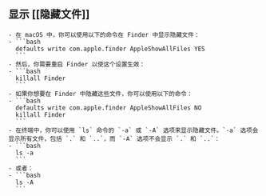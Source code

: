 ## 显示 [[隐藏文件]]
	- 在 macOS 中，你可以使用以下的命令在 Finder 中显示隐藏文件：
	- ```bash
	  defaults write com.apple.finder AppleShowAllFiles YES
	  ```
	- 然后，你需要重启 Finder 以使这个设置生效：
	- ```bash
	  killall Finder
	  ```
	- 如果你想要在 Finder 中隐藏这些文件，你可以使用以下的命令：
	- ```bash
	  defaults write com.apple.finder AppleShowAllFiles NO
	  killall Finder
	  ```
	- 在终端中，你可以使用 `ls` 命令的 `-a` 或 `-A` 选项来显示隐藏文件。`-a` 选项会显示所有文件，包括 `.` 和 `..`，而 `-A` 选项不会显示 `.` 和 `..`：
	- ```bash
	  ls -a
	  ```
	- 或者：
	- ```bash
	  ls -A
	  ```